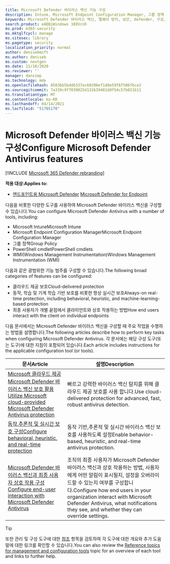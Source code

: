 ```yaml
---
title: Microsoft Defender 바이러스 백신 기능 구성
description: Intune, Microsoft Endpoint Configuration Manager, 그룹 정책 및 PowerShell을 사용하여 Microsoft Defender 바이러스 백신 기능을 구성할 수 있습니다.
keywords: Microsoft Defender 바이러스 백신, 맬웨어 방지, 보안, defender, 구성, 구성, Config Manager, Microsoft Endpoint Configuration Manager, SCCM, Intune, MDM, 모바일 장치 관리, GP, 그룹 정책, PowerShell
search.product: eADQiWindows 10XVcnh
ms.prod: m365-security
ms.mktglfcycl: manage
ms.sitesec: library
ms.pagetype: security
localization_priority: normal
author: denisebmsft
ms.author: deniseb
ms.custom: nextgen
ms.date: 11/18/2020
ms.reviewer: ''
manager: dansimp
ms.technology: mde
ms.openlocfilehash: 8503bb5bdd6337ec60390ef1d8e59f6f506fbce2
ms.sourcegitcommit: 7a339c9f7039825d131b39481ddf54c57b021b11
ms.translationtype: MT
ms.contentlocale: ko-KR
ms.lasthandoff: 04/14/2021
ms.locfileid: "51765170"
---
```

# <a name="configure-microsoft-defender-antivirus-features"></a><span data-ttu-id="42815-104">Microsoft Defender 바이러스 백신 기능 구성</span><span class="sxs-lookup"><span data-stu-id="42815-104">Configure Microsoft Defender Antivirus features</span></span>

[!INCLUDE [Microsoft 365 Defender rebranding](../../includes/microsoft-defender.md)]


<span data-ttu-id="42815-105">**적용 대상:**</span><span class="sxs-lookup"><span data-stu-id="42815-105">**Applies to:**</span></span>

- <span data-ttu-id="42815-106">[엔드포인트용 Microsoft Defender](/microsoft-365/security/defender-endpoint/) </span><span class="sxs-lookup"><span data-stu-id="42815-106">[Microsoft Defender for Endpoint](/microsoft-365/security/defender-endpoint/)</span></span>

<span data-ttu-id="42815-107">다음을 비롯한 다양한 도구를 사용하여 Microsoft Defender 바이러스 백신을 구성할 수 있습니다.</span><span class="sxs-lookup"><span data-stu-id="42815-107">You can configure Microsoft Defender Antivirus with a number of tools, including:</span></span>

- <span data-ttu-id="42815-108">Microsoft Intune</span><span class="sxs-lookup"><span data-stu-id="42815-108">Microsoft Intune</span></span>
- <span data-ttu-id="42815-109">Microsoft Endpoint Configuration Manager</span><span class="sxs-lookup"><span data-stu-id="42815-109">Microsoft Endpoint Configuration Manager</span></span>
- <span data-ttu-id="42815-110">그룹 정책</span><span class="sxs-lookup"><span data-stu-id="42815-110">Group Policy</span></span>
- <span data-ttu-id="42815-111">PowerShell cmdlet</span><span class="sxs-lookup"><span data-stu-id="42815-111">PowerShell cmdlets</span></span>
- <span data-ttu-id="42815-112">WMI(Windows Management Instrumentation)</span><span class="sxs-lookup"><span data-stu-id="42815-112">Windows Management Instrumentation (WMI)</span></span>

<span data-ttu-id="42815-113">다음과 같은 광범위한 기능 범주를 구성할 수 있습니다.</span><span class="sxs-lookup"><span data-stu-id="42815-113">The following broad categories of features can be configured:</span></span>

- <span data-ttu-id="42815-114">클라우드 제공 보호</span><span class="sxs-lookup"><span data-stu-id="42815-114">Cloud-delivered protection</span></span>
- <span data-ttu-id="42815-115">동작, 학습 및 기계 학습 기반 보호를 비롯한 항상 실시간 보호</span><span class="sxs-lookup"><span data-stu-id="42815-115">Always-on real-time protection, including behavioral, heuristic, and machine-learning-based protection</span></span>
- <span data-ttu-id="42815-116">최종 사용자가 개별 끝점에서 클라이언트와 상호 작용하는 방법</span><span class="sxs-lookup"><span data-stu-id="42815-116">How end users interact with the client on individual endpoints</span></span>

<span data-ttu-id="42815-117">다음 문서에서는 Microsoft Defender 바이러스 백신을 구성할 때 주요 작업을 수행하는 방법을 설명합니다.</span><span class="sxs-lookup"><span data-stu-id="42815-117">The following articles describe how to perform key tasks when configuring Microsoft Defender Antivirus.</span></span> <span data-ttu-id="42815-118">각 문서에는 해당 구성 도구(또는 도구)에 대한 지침이 포함되어 있습니다.</span><span class="sxs-lookup"><span data-stu-id="42815-118">Each article includes instructions for the applicable configuration tool (or tools).</span></span>

|<span data-ttu-id="42815-119">문서</span><span class="sxs-lookup"><span data-stu-id="42815-119">Article</span></span>  |<span data-ttu-id="42815-120">설명</span><span class="sxs-lookup"><span data-stu-id="42815-120">Description</span></span>  |
|---------|---------|
|[<span data-ttu-id="42815-121">Microsoft 클라우드 제공 Microsoft Defender 바이러스 백신 보호 활용</span><span class="sxs-lookup"><span data-stu-id="42815-121">Utilize Microsoft cloud-provided Microsoft Defender Antivirus protection</span></span>](cloud-protection-microsoft-defender-antivirus.md)     | <span data-ttu-id="42815-122">빠르고 강력한 바이러스 백신 탐지를 위해 클라우드 제공 보호를 사용 합니다.</span><span class="sxs-lookup"><span data-stu-id="42815-122">Use cloud-delivered protection for advanced, fast, robust antivirus detection.</span></span>        |
|[<span data-ttu-id="42815-123">동작,추론적 및 실시간 보호 구성</span><span class="sxs-lookup"><span data-stu-id="42815-123">Configure behavioral, heuristic, and real-time protection</span></span>](configure-protection-features-microsoft-defender-antivirus.md)     |<span data-ttu-id="42815-124">동작 기반,추론적 및 실시간 바이러스 백신 보호를 사용하도록 설정</span><span class="sxs-lookup"><span data-stu-id="42815-124">Enable behavior-based, heuristic, and real-time antivirus protection.</span></span>         |
|[<span data-ttu-id="42815-125">Microsoft Defender 바이러스 백신과 최종 사용자 상호 작용 구성</span><span class="sxs-lookup"><span data-stu-id="42815-125">Configure end-user interaction with Microsoft Defender Antivirus</span></span>](configure-end-user-interaction-microsoft-defender-antivirus.md) | <span data-ttu-id="42815-126">조직의 최종 사용자가 Microsoft Defender 바이러스 백신과 상호 작용하는 방법, 사용자에게 어떤 알림이 표시될지, 설정을 오버라이드할 수 있는지 여부를 구성합니다.</span><span class="sxs-lookup"><span data-stu-id="42815-126">Configure how end users in your organization interact with Microsoft Defender Antivirus, what notifications they see, and whether they can override settings.</span></span> |

> [!TIP]
> <span data-ttu-id="42815-127">또한 관리 및 구성 도구에 대한 [참조](configuration-management-reference-microsoft-defender-antivirus.md) 항목을 검토하여 각 도구에 대한 개요와 추가 도움말에 대한 링크를 확인할 수 있습니다.</span><span class="sxs-lookup"><span data-stu-id="42815-127">You can also review the [Reference topics for management and configuration tools](configuration-management-reference-microsoft-defender-antivirus.md) topic for an overview of each tool and links to further help.</span></span>